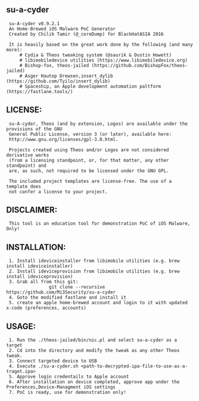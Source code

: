 ## su-a-cyder
<!-- 
________
/\_\/\\
________\\\L\\_______\_\\_____
/',__\/\\/\\_______\\__\_______/'___\/\\/\\/'_`\/'__`\/\`'__\
/\__,`\\\_\\/\______\\\\/\\/\______\/\\__/\\\_\\/\\L\\/\__/\\\/
\/\____/\\____/\/______/\\_\\_\/______/\\____\\/`____\\___,_\\____\\\_\
\/___/\/___/\/_/\/_/\/____/`/___/>\/__,_/\/____/\/_/
/\___/
\/__/v0.9.2.1
-->
     su-A-cyder v0.9.2.1
     An Home-Brewed iOS Malware PoC Generator                
     Created by Chilik Tamir (@_coreDump) for BlackHatASIA 2016               

     It is heavily based on the great work done by the following (and many more):
         # Cydia & Theos tweaking system (@saurik & Dustin Howett)
         # libimobiledevice utilities (https://www.libimobiledevice.org)                
         # Bishop-fox, theos-jailed (https://github.com/BishopFox/theos-jailed)
         # Asger Hautop Drewsen,insert_dylib (https://github.com/Tyilo/insert_dylib)
         # Spaceship, an Apple development automation paltform (https://fastlane.tools/)


##   LICENSE:
     su-A-cyder, Theos (and by extension, Logos) are available under the provisions of the GNU
     General Public License, version 3 (or later), available here: 
     http://www.gnu.org/licenses/gpl-3.0.html.

     Projects created using Theos and/or Logos are not considered derivative works 
     (from a licensing standpoint, or, for that matter, any other standpoint) and
     are, as such, not required to be licensed under the GNU GPL.

     The included project templates are license-free. The use of a template does
     not confer a license to your project.


##   DISCLAIMER: 
     This tool is an education tool for demonstration PoC of iOS Malware, Only!
     
##   INSTALLATION: 
     1. Install ideviceinstaller from libimobile utilities (e.g. brew install ideviceinstaller)
     2. Install ideviceprovision from libimobile utilities (e.g. brew install ideviceprovision)
     3. Grab all from this git:
                    git clone --recursive https://github.com/Mi3Security/su-a-cyder
     4. Goto the modified fastlane and install it 
     5. create an apple home-brewed account and login to it with updated x-code (preferences, accounts)
     
##   USAGE:
     1. Run the ./theos-jailed/bin/nic.pl and select su-a-cyder as a target
     2. Cd into the directory and modify the tweak as any other Theos tweak.
     3. Connect targeted device to USB
     4. Execute ./su-a-cyder.sh <path-to-decrypted-ipa-file-to-use-as-a-traget.ipa>
     5. Approve login credentails to Apple account
     6. After installation on device completed, approve app under the Preferences,Device-Managment iOS settings
     7. PoC is ready, use for demonstration only! 
  
